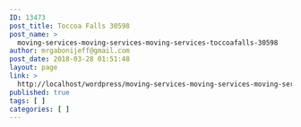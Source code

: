 ```yaml
---
ID: 13473
post_title: Toccoa Falls 30598
post_name: >
  moving-services-moving-services-moving-services-toccoafalls-30598
author: mrgabonijeff@gmail.com
post_date: 2018-03-28 01:51:48
layout: page
link: >
  http://localhost/wordpress/moving-services-moving-services-moving-services-toccoafalls-30598/
published: true
tags: [ ]
categories: [ ]
---
```

